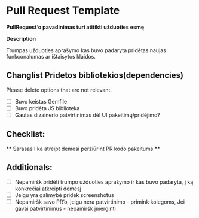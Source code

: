 # Pull Request Template

**PullRequest’o pavadinimas turi atitikti užduoties esmę**


**Description**

Trumpas užduoties aprašymo kas buvo padaryta pridėtas naujas funkconalumas ar ištaisytos klaidos.


## Changlist Pridetos bibliotekios(dependencies)

Please delete options that are not relevant.

- [ ] Buvo keistas Gemfile
- [ ] Buvo pridėta JS biblioteka
- [ ] Gautas dizainerio patvirtinimas dėl UI pakeitimų/pridėjimo?

## Checklist:

** Sarasas I ka atreipt demesi peržiūrint PR kodo pakeitums **




## Additionals:
- [ ] Nepamiršk pridėti trumpo užduoties aprašymo ir kas buvo padaryta, į ką konkrečiai atkreipti dėmesį
- [ ] Jeigu yra galimybė pridek screenshotus
- [ ] Nepamiršk savo PR’o, jeigu nėra patvirtinimo - primink kolegoms, Jei gavai patvirtinimus - nepamiršk įmerginti 
